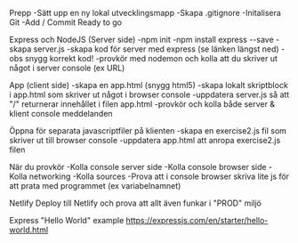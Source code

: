 Prepp
-Sätt upp en ny lokal utvecklingsmapp
-Skapa .gitignore
-Initalisera Git
-Add / Commit Ready to go

Express och NodeJS (Server side)
-npm init
-npm install express --save
-skapa server.js
-skapa kod för server med express (se länken längst ned) - obs snygg korrekt kod!
-provkör med nodemon och kolla att du skriver ut något i server console (ex URL)

App (client side)
-skapa en app.html (snygg html5)
-skapa lokalt skriptblock i app.html som skriver ut något i browser console
-uppdatera server.js så att "/" returnerar innehållet i filen app.html
-provkör och kolla både server & klient console meddelanden

Öppna för separata javascriptfiler på klienten
-skapa en exercise2.js fil som skriver ut till browser console
-uppdatera app.html att anropa exercise2.js filen

När du provkör
-Kolla console server side
-Kolla console browser side
-Kolla networking
-Kolla sources
-Prova att i console browser skriva lite js för att prata med programmet (ex variabelnamnet)

Netlify
Deploy till Netlify och prova att allt även funkar i "PROD" miljö

Express "Hello World" example
https://expressjs.com/en/starter/hello-world.html